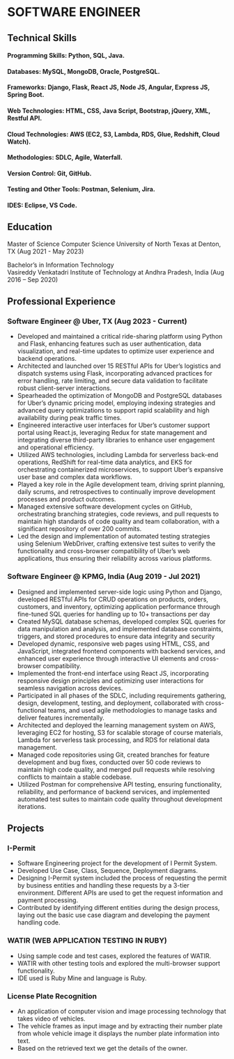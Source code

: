 # SOFTWARE ENGINEER

## Technical Skills
#### Programming Skills:	    	Python, SQL, Java.   
#### Databases:			          MySQL, MongoDB, Oracle, PostgreSQL.
#### Frameworks:			          Django, Flask, React JS, Node JS, Angular, Express JS, Spring Boot.
#### Web Technologies:		      HTML, CSS, Java Script, Bootstrap, jQuery, XML, Restful API. 
#### Cloud Technologies:		    AWS (EC2, S3, Lambda, RDS, Glue, Redshift, Cloud Watch). 
#### Methodologies:			      SDLC, Agile, Waterfall.
#### Version Control:		      Git, GitHub.
#### Testing and Other Tools:	Postman, Selenium, Jira.
#### IDES:				              Eclipse, VS Code.

## Education
Master of Science Computer Science
University of North Texas at Denton, TX (Aug 2021 - May 2023)

Bachelor’s in Information Technology                          
Vasireddy Venkatadri Institute of Technology at Andhra Pradesh, India (Aug 2016 – Sep 2020)


## Professional Experience  
### Software Engineer @ Uber, TX (Aug 2023 - Current)
-	Developed and maintained a critical ride-sharing platform using Python and Flask, enhancing features such as user authentication, data visualization, and real-time updates to optimize user experience and backend operations.
-	Architected and launched over 15 RESTful APIs for Uber’s logistics and dispatch systems using Flask, incorporating advanced practices for error handling, rate limiting, and secure data validation to facilitate robust client-server interactions.
-	Spearheaded the optimization of MongoDB and PostgreSQL databases for Uber’s dynamic pricing model, employing indexing strategies and advanced query optimizations to support rapid scalability and high availability during peak traffic times.
-	Engineered interactive user interfaces for Uber’s customer support portal using React.js, leveraging Redux for state management and integrating diverse third-party libraries to enhance user engagement and operational efficiency.
-	Utilized AWS technologies, including Lambda for serverless back-end operations, RedShift for real-time data analytics, and EKS for orchestrating containerized microservices, to support Uber’s expansive user base and complex data workflows.
-	Played a key role in the Agile development team, driving sprint planning, daily scrums, and retrospectives to continually improve development processes and product outcomes.
-	Managed extensive software development cycles on GitHub, orchestrating branching strategies, code reviews, and pull requests to maintain high standards of code quality and team collaboration, with a significant repository of over 200 commits.
-	Led the design and implementation of automated testing strategies using Selenium WebDriver, crafting extensive test suites to verify the functionality and cross-browser compatibility of Uber’s web applications, thus ensuring their reliability across various platforms.

### Software Engineer @ KPMG, India (Aug 2019 - Jul 2021)
- Designed and implemented server-side logic using Python and Django, developed RESTful APIs for CRUD operations on products, orders, customers, and inventory, optimizing application performance through fine-tuned SQL queries for handling up to 10+ transactions per day
- Created MySQL database schemas, developed complex SQL queries for data manipulation and analysis, and implemented database constraints, triggers, and stored procedures to ensure data integrity and security 
- Developed dynamic, responsive web pages using HTML, CSS, and JavaScript, integrated frontend components with backend services, and enhanced user experience through interactive UI elements and cross-browser compatibility.
- Implemented the front-end interface using React JS, incorporating responsive design principles and optimizing user interactions for seamless navigation across devices.
- Participated in all phases of the SDLC, including requirements gathering, design, development, testing, and deployment, collaborated with cross-functional teams, and used agile methodologies to manage tasks and deliver features incrementally. 
- Architected and deployed the learning management system on AWS, leveraging EC2 for hosting, S3 for scalable storage of course materials, Lambda for serverless task processing, and RDS for relational data management.
- Managed code repositories using Git, created branches for feature development and bug fixes, conducted over 50 code reviews to maintain high code quality, and merged pull requests while resolving conflicts to maintain a stable codebase.
- Utilized Postman for comprehensive API testing, ensuring functionality, reliability, and performance of backend services, and implemented automated test suites to maintain code quality throughout development iterations. 

## Projects
### I-Permit
- Software Engineering project for the development of I Permit System.
- Developed Use Case, Class, Sequence, Deployment diagrams.
- Designing I-Permit system included the process of requesting the permit by business entities and handling these requests by a 3-tier environment. Different APIs are used to get the request information and payment processing.
- Contributed by identifying different entities during the design process, laying out the basic use case diagram and developing the payment handling code.
### WATIR (WEB APPLICATION TESTING IN RUBY)
- Using sample code and test cases, explored the features of WATIR. 
- WATIR with other testing tools and explored the multi-browser support functionality. 
- IDE used is Ruby Mine and language is Ruby.
### License Plate Recognition
- An application of computer vision and image processing technology that takes video of vehicles.
- The vehicle frames as input image and by extracting their number plate from whole vehicle image it displays the number plate information into text.
- Based on the retrieved text we get the details of the owner.



